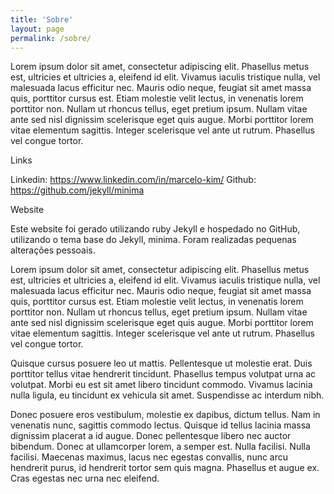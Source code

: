 ```yaml
---
title: 'Sobre'
layout: page
permalink: /sobre/
---
```

Lorem ipsum dolor sit amet, consectetur adipiscing elit. Phasellus metus est, ultricies et ultricies a, eleifend id elit. Vivamus iaculis tristique nulla, vel malesuada lacus efficitur nec. Mauris odio neque, feugiat sit amet massa quis, porttitor cursus est. Etiam molestie velit lectus, in venenatis lorem porttitor non. Nullam ut rhoncus tellus, eget pretium ipsum. Nullam vitae ante sed nisl dignissim scelerisque eget quis augue. Morbi porttitor lorem vitae elementum sagittis. Integer scelerisque vel ante ut rutrum. Phasellus vel congue tortor.

Links

Linkedin: https://www.linkedin.com/in/marcelo-kim/
Github: https://github.com/jekyll/minima

Website

Este website foi gerado utilizando ruby Jekyll e hospedado no GitHub, utilizando o tema base do Jekyll, minima.
Foram realizadas pequenas alterações pessoais.


Lorem ipsum dolor sit amet, consectetur adipiscing elit. Phasellus metus est, ultricies et ultricies a, eleifend id elit. Vivamus iaculis tristique nulla, vel malesuada lacus efficitur nec. Mauris odio neque, feugiat sit amet massa quis, porttitor cursus est. Etiam molestie velit lectus, in venenatis lorem porttitor non. Nullam ut rhoncus tellus, eget pretium ipsum. Nullam vitae ante sed nisl dignissim scelerisque eget quis augue. Morbi porttitor lorem vitae elementum sagittis. Integer scelerisque vel ante ut rutrum. Phasellus vel congue tortor.

Quisque cursus posuere leo ut mattis. Pellentesque ut molestie erat. Duis porttitor tellus vitae hendrerit tincidunt. Phasellus tempus volutpat urna ac volutpat. Morbi eu est sit amet libero tincidunt commodo. Vivamus lacinia nulla ligula, eu tincidunt ex vehicula sit amet. Suspendisse ac interdum nibh.

Donec posuere eros vestibulum, molestie ex dapibus, dictum tellus. Nam in venenatis nunc, sagittis commodo lectus. Quisque id tellus lacinia massa dignissim placerat a id augue. Donec pellentesque libero nec auctor bibendum. Donec at ullamcorper lorem, a semper est. Nulla facilisi. Nulla facilisi. Maecenas maximus, lacus nec egestas convallis, nunc arcu hendrerit purus, id hendrerit tortor sem quis magna. Phasellus et augue ex. Cras egestas nec urna nec eleifend.
